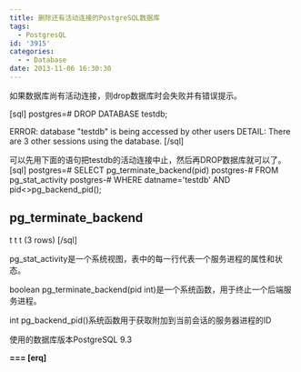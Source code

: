 ```yaml
---
title: 删除还有活动连接的PostgreSQL数据库
tags:
  - PostgresQL
id: '3915'
categories:
  - - Database
date: 2013-11-06 16:30:30
---
```


如果数据库尚有活动连接，则drop数据库时会失败并有错误提示。
<!-- more -->
\[sql\]
postgres=# DROP DATABASE testdb;

ERROR: database "testdb" is being accessed by other users
DETAIL: There are 3 other sessions using the database.
\[/sql\]

可以先用下面的语句把testdb的活动连接中止，然后再DROP数据库就可以了。
\[sql\]
postgres=# SELECT pg_terminate_backend(pid)
postgres-# FROM pg_stat_activity
postgres-# WHERE datname='testdb' AND pid<>pg_backend_pid();

 pg_terminate_backend 
----------------------
 t
 t
 t
(3 rows)
\[/sql\]

pg_stat_activity是一个系统视图，表中的每一行代表一个服务进程的属性和状态。

boolean pg_terminate_backend(pid int)是一个系统函数，用于终止一个后端服务进程。

int pg_backend_pid()系统函数用于获取附加到当前会话的服务器进程的ID

使用的数据库版本PostgreSQL 9.3

**\===
\[erq\]**